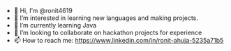 - 👋 Hi, I’m @ronit4619
- 👀 I’m interested in learning new languages and making projects.
- 🌱 I’m currently learning Java
- 💞️ I’m looking to collaborate on hackathon projects for experience 
- 📫 How to reach me: https://www.linkedin.com/in/ronit-ahuja-5235a71b5

<!---
ronit4619/ronit4619 is a ✨ special ✨ repository because its `README.md` (this file) appears on your GitHub profile.
You can click the Preview link to take a look at your changes.
--->
